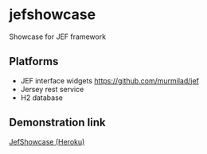 # jefshowcase
Showcase for JEF framework
## Platforms
 - JEF interface widgets https://github.com/murmilad/jef
 - Jersey rest service
 - H2 database
## Demonstration link
<a href="https://jefshowcase.herokuapp.com/showcase.html">JefShowcase (Heroku)</a>

